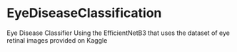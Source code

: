 # EyeDiseaseClassification
Eye Disease Classifier Using the EfficientNetB3 that uses the dataset of eye retinal images provided on Kaggle
